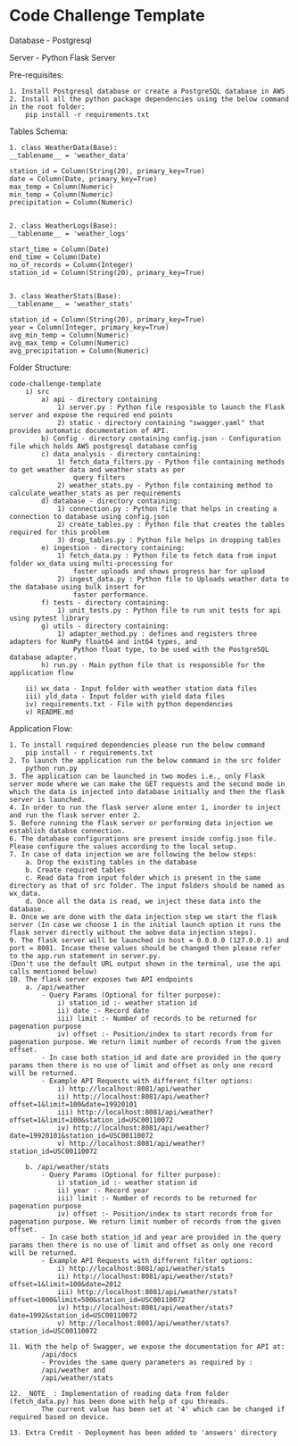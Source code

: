 # Code Challenge Template

Database - Postgresql

Server - Python Flask Server

Pre-requisites:

    1. Install Postgresql database or create a PostgreSQL database in AWS
    2. Install all the python package dependencies using the below command in the root folder:
        pip install -r requirements.txt

Tables Schema:

    1. class WeatherData(Base):
    __tablename__ = 'weather_data'

    station_id = Column(String(20), primary_key=True)
    date = Column(Date, primary_key=True)
    max_temp = Column(Numeric)
    min_temp = Column(Numeric)
    precipitation = Column(Numeric)


    2. class WeatherLogs(Base):
    __tablename__ = 'weather_logs'

    start_time = Column(Date)
    end_time = Column(Date)
    no_of_records = Column(Integer)
    station_id = Column(String(20), primary_key=True)


    3. class WeatherStats(Base):
    __tablename__ = 'weather_stats'

    station_id = Column(String(20), primary_key=True)
    year = Column(Integer, primary_key=True)
    avg_min_temp = Column(Numeric)
    avg_max_temp = Column(Numeric)
    avg_precipitation = Column(Numeric)

Folder Structure:

    code-challenge-template
        i) src
            a) api - directory containing 
                1) server.py : Python file resposible to launch the Flask server and expose the required end points
                2) static - directory containing "swagger.yaml" that provides automatic documentation of API.
            b) Config - directory containing config.json - Configuration file which holds AWS postgresql database config
            c) data_analysis - directory containing: 
                1) fetch_data_filters.py - Python file containing methods to get weather data and weather stats as per 
                    query filters
                2) weather_stats.py - Python file containing method to calculate_weather_stats as per requirements
            d) database - directory containing: 
                1) connection.py : Python file that helps in creating a connection to database using config.json
                2) create_tables.py : Python file that creates the tables required for this problem
                3) drop_tables.py : Python file helps in dropping tables 
            e) ingestion - directory containing: 
                1) fetch_data.py : Python file to fetch data from input folder wx_data using multi-processing for 
                    faster uploads and shows progress bar for upload
                2) ingest_data.py : Python file to Uploads weather data to the database using bulk insert for 
                    faster performance.
            f) tests - directory containing: 
                1) unit_tests.py : Python file to run unit tests for api using pytest library
            g) utils - directory containing: 
                1) adapter_method.py : defines and registers three adapters for NumPy float64 and int64 types, and 
                    Python float type, to be used with the PostgreSQL database adapter.
            h) run.py - Main python file that is responsible for the application flow
            
        ii) wx_data - Input folder with weather station data files
        iii) yld_data - Input folder with yield data files
        iv) requirements.txt - File with python dependencies
        v) README.md
    

Application Flow:

    1. To install required dependencies please run the below command
        pip install - r requirements.txt
    2. To launch the application run the below command in the src folder
        python run.py
    3. The application can be launched in two modes i.e., only Flask server mode where we can make the GET requests and the second mode in which the data is injected into database initially and then the flask server is launched.
    4. In order to run the flask server alone enter 1, inorder to inject and run the flask server enter 2.
    5. Before running the flask server or performing data injection we establish databse connection.
    6. The database configurations are present inside config.json file. Please configure the values according to the local setup.
    7. In case of data injection we are following the below steps:
        a. Drop the existing tables in the database
        b. Create required tables
        c. Read data from input folder which is present in the same directory as that of src folder. The input folders should be named as wx_data.
        d. Once all the data is read, we inject these data into the database.
    8. Once we are done with the data injection step we start the flask server (In case we choose 1 in the initial launch option it runs the flask server directly without the aobve data injection steps).
    9. The flask server will be launched in host = 0.0.0.0 (127.0.0.1) and port = 8081. Incase these values should be changed then please refer to the app.run statement in server.py.
    (Don't use the default URL output shown in the terminal, use the api calls mentioned below)
    10. The flask server exposes two API endpoints
        a. /api/weather
            - Query Params (Optional for filter purpose):
                i) station_id :- weather station id
                ii) date :- Record date
                iii) limit :- Number of records to be returned for pagenation purpose
                iv) offset :- Position/index to start records from for pagenation purpose. We return limit number of records from the given offset.
            - In case both station_id and date are provided in the query params then there is no use of limit and offset as only one record will be returned.
            - Example API Requests with different filter options:
                i) http://localhost:8081/api/weather
                ii) http://localhost:8081/api/weather?offset=1&limit=100&date=19920101
                iii) http://localhost:8081/api/weather?offset=1&limit=100&station_id=USC00110072
                iv) http://localhost:8081/api/weather?date=19920101&station_id=USC00110072
                v) http://localhost:8081/api/weather?station_id=USC00110072
        
        b. /api/weather/stats
            - Query Params (Optional for filter purpose):
                i) station_id :- weather station id
                ii) year :- Record year
                iii) limit :- Number of records to be returned for pagenation purpose
                iv) offset :- Position/index to start records from for pagenation purpose. We return limit number of records from the given offset.
            - In case both station_id and year are provided in the query params then there is no use of limit and offset as only one record will be returned.
            - Example API Requests with different filter options:
                i) http://localhost:8081/api/weather/stats
                ii) http://localhost:8081/api/weather/stats?offset=1&limit=100&date=2012
                iii) http://localhost:8081/api/weather/stats?offset=1000&limit=500&station_id=USC00110072
                iv) http://localhost:8081/api/weather/stats?date=1992&station_id=USC00110072
                v) http://localhost:8081/api/weather/stats?station_id=USC00110072

    11. With the help of Swagger, we expose the documentation for API at:
            /api/docs
            - Provides the same query parameters as required by :
            /api/weather and
            /api/weather/stats

    12. _NOTE_ : Implementation of reading data from folder (fetch_data.py) has been done with help of cpu threads. 
            The current value has been set at '4' which can be changed if required based on device.
    
    13. Extra Credit - Deployment has been added to 'answers' directory